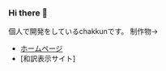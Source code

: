### Hi there 👋
個人で開発をしているchakkunです。
制作物-> 
- [ホームページ](https://chakkun1121.github.io)
- [和訳表示サイト]
<!--
**chakkun1121/chakkun1121** is a ✨ _special_ ✨ repository because its `README.md` (this file) appears on your GitHub profile.

Here are some ideas to get you started:

- 🔭 I’m currently working on ...
- 🌱 I’m currently learning ...
- 👯 I’m looking to collaborate on ...
- 🤔 I’m looking for help with ...
- 💬 Ask me about ...
- 📫 How to reach me: ...
- 😄 Pronouns: ...
- ⚡ Fun fact: ...
-->
